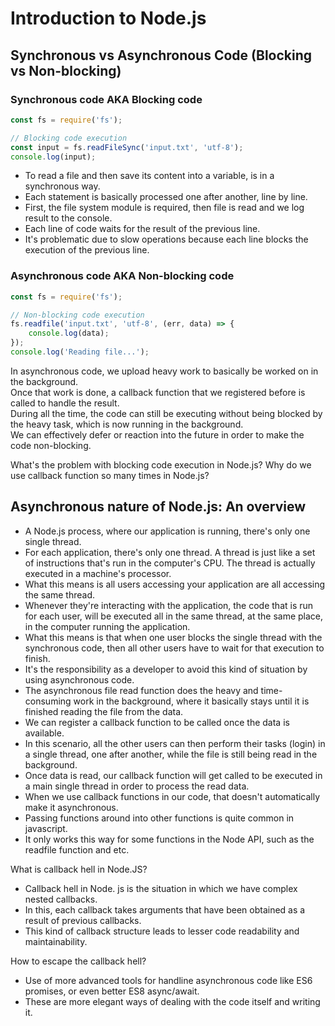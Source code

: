 # Introduction to Node.js

## Synchronous vs Asynchronous Code (Blocking vs Non-blocking)

### Synchronous code AKA Blocking code 
```javascript
const fs = require('fs');

// Blocking code execution
const input = fs.readFileSync('input.txt', 'utf-8');
console.log(input);
```
- To read a file and then save its content into a variable, is in a synchronous way.
- Each statement is basically processed one after another, line by line.
- First, the file system module is required, then file is read and we log result to the console.
- Each line of code waits for the result of the previous line.
- It's problematic due to slow operations because each line blocks the execution of the previous line.

### Asynchronous code AKA Non-blocking code
```javascript
const fs = require('fs');

// Non-blocking code execution
fs.readfile('input.txt', 'utf-8', (err, data) => {
    console.log(data);
});
console.log('Reading file...');
```

In asynchronous code, we upload heavy work to basically be worked on in the background. \
Once that work is done, a callback function that we registered before is called to handle the result. \
During all the time, the code can still be executing without being blocked by the heavy task, 
which is now running in the background.\
We can effectively defer or reaction into the future in order to make the code non-blocking.

What's the problem with blocking code execution in Node.js?
Why do we use callback function so many times in Node.js?

## Asynchronous nature of Node.js: An overview
- A Node.js process, where our application is running, there's only one single thread.
- For each application, there's only one thread. A thread is just like a set of instructions that's run in the computer's CPU. 
The thread is actually executed in a machine's processor. 
- What this means is all users accessing your application are all accessing the same thread.
- Whenever they're interacting with the application, the code that is run for each user, will be executed all in the same thread, at the same place, in the computer running the application.
- What this means is that when one user blocks the single thread with the synchronous code, then all other users have to wait for that execution to finish.
- It's the responsibility as a developer to avoid this kind of situation by using asynchronous code.
- The asynchronous file read function does the heavy and time-consuming work in the background, where it basically stays until it is finished reading the file from the data.
- We can register a callback function to be called once the data is available.
- In this scenario, all the other users can then perform their tasks (login) in a single thread, one after another, while the file is still being read in the background.
- Once data is read, our callback function will get called to be executed in a main single thread in order to process the read data.
- When we use callback functions in our code, that doesn't automatically make it asynchronous.
- Passing functions around into other functions is quite common in javascript.
- It only works this way for some functions in the Node API, such as the readfile function and etc.

What is callback hell in Node.JS?
- Callback hell in Node. js is the situation in which we have complex nested callbacks.
- In this, each callback takes arguments that have been obtained as a result of previous callbacks.
- This kind of callback structure leads to lesser code readability and maintainability.

How to escape the callback hell?
- Use of more advanced tools for handline asynchronous code like ES6 promises, or even better ES8 async/await.
- These are more elegant ways of dealing with the code itself and writing it.
